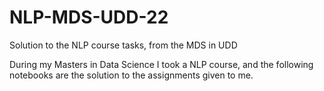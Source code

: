 # NLP-MDS-UDD-22
Solution to the NLP course tasks, from the MDS in UDD


During my Masters in Data Science I took a NLP course, and the following notebooks are the solution to the assignments given to me.
